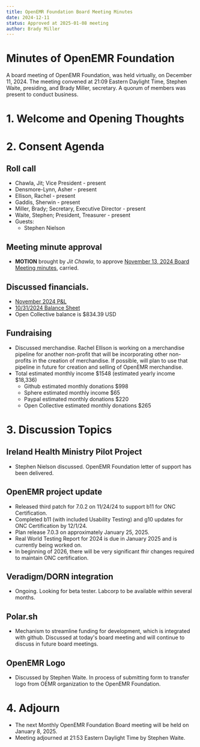 ```yaml
---
title: OpenEMR Foundation Board Meeting Minutes
date: 2024-12-11
status: Approved at 2025-01-08 meeting
author: Brady Miller
---
```


# Minutes of OpenEMR Foundation

A board meeting of OpenEMR Foundation, was held virtually, on December 11, 2024. The meeting convened at 21:09 Eastern Daylight Time, Stephen Waite, presiding, and Brady Miller, secretary. A quorum of members was present to conduct business.

# 1. Welcome and Opening Thoughts

# 2. Consent Agenda
## Roll call
  - Chawla, Jit; Vice President - present
  - Densmore-Lynn, Asher - present
  - Ellison, Rachel - present
  - Gaddis, Sherwin - present
  - Miller, Brady; Secretary, Executive Director - present
  - Waite, Stephen; President, Treasurer - present
  - Guests:
    - Stephen Nielson

## Meeting minute approval
  - **MOTION** brought by _Jit Chawla_, to approve [November 13, 2024 Board Meeting minutes](https://github.com/openemr/foundation-minutes/blob/master/2024-11-13-Board.md), carried.

## Discussed financials.
  - [November 2024 P&L](https://community.open-emr.org/uploads/short-url/f1rpO43ll94zwQZW7pkr3ADNWo4.pdf)
  - [10/31/2024 Balance Sheet](https://community.open-emr.org/uploads/short-url/bg5xm6jbaxQxgoPgZD3OHSExHrD.pdf)
  - Open Collective balance is $834.39 USD

## Fundraising
  - Discussed merchandise. Rachel Ellison is working on a merchandise pipeline for another non-profit that will be incorporating other non-profits in the creation of merchandise. If possible, will plan to use that pipeline in future for creation and selling of OpenEMR merchandise.
  - Total estimated monthly income $1548 (estimated yearly income $18,336)
    - Github estimated monthly donations $998
    - Sphere estimated monthly income $65
    - Paypal estimated monthly donations $220
    - Open Collective estimated monthly donations $265

# 3. Discussion Topics

## Ireland Health Ministry Pilot Project
  - Stephen Nielson discussed. OpenEMR Foundation letter of support has been delivered.

## OpenEMR project update
  - Released third patch for 7.0.2 on 11/24/24 to support b11 for ONC Certification.
  - Completed b11 (with included Usability Testing) and g10 updates for ONC Certification by 12/1/24.
  - Plan release 7.0.3 on approximately January 25, 2025.
  - Real World Testing Report for 2024 is due in January 2025 and is currently being worked on.
  - In beginning of 2026, there will be very significant fhir changes required to maintain ONC certification.

## Veradigm/DORN integration
  - Ongoing. Looking for beta tester. Labcorp to be available within several months.

## Polar.sh
  - Mechanism to streamline funding for development, which is integrated with github. Discussed at today's board meeting and will continue to discuss in future board meetings.

## OpenEMR Logo
  - Discussed by Stephen Waite. In process of submitting form to transfer logo from OEMR organization to the OpenEMR Foundation.

# 4. Adjourn
  - The next Monthly OpenEMR Foundation Board meeting will be held on January 8, 2025.
  - Meeting adjourned at 21:53 Eastern Daylight Time by Stephen Waite.

